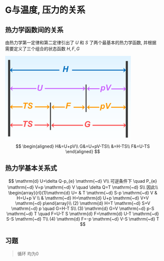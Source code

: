 # G与温度, 压力的关系

## 热力学函数间的关系

由热力学第一定律和第二定律引出了 $U$ 和 $S$ 了两个最基本的热力学函数, 并根据需要定义了三个组合的状态函数 $H,F,G$

![image-20211019100904199](image/image-20211019100904199.png)
$$
\begin{aligned}
H&=U+pV\\
G&=U+pV-TS\\
&=H-TS\\
F&=U-TS
\end{aligned}
$$

## 热力学基本关系式

$$
\mathrm{d} U=\delta Q-p_{e} \mathrm{~d} V\\
可逆条件下 \quad P_{e} \mathrm{~d} V=p \mathrm{~d} V \quad \delta Q=T \mathrm{~d} S\\
因此\\
 \begin{array}{rl}(1)\mathrm{d} U= & T \mathrm{~d} S-p \mathrm{~d} V & H=U+p V \\ & \mathrm{~d} H=\mathrm{d} U+p \mathrm{~d} V+V \mathrm{~d} p\end{array}\\
(2) \mathrm{d} H=T \mathrm{~d} S+V \mathrm{~d} p \quad G=H-T S\\
(3) \mathrm{d} G=V \mathrm{~d} p-S \mathrm{~d} T \quad F=U-T S \mathrm{d} F=\mathrm{d} U-T \mathrm{~d} S-S \mathrm{~d} T\\
(4) \mathrm{d} F=-p \mathrm{~d} V-S \mathrm{~d} T
$$



## 习题

>   循环 均为0
